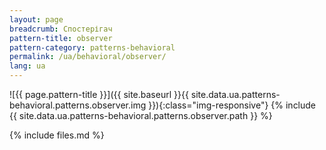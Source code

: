 ```yaml
---
layout: page
breadcrumb: Спостерігач
pattern-title: observer
pattern-category: patterns-behavioral
permalink: /ua/behavioral/observer/
lang: ua
---
```


![{{ page.pattern-title }}]({{ site.baseurl }}{{ site.data.ua.patterns-behavioral.patterns.observer.img }}){:class="img-responsive"}
{% include {{ site.data.ua.patterns-behavioral.patterns.observer.path }} %}

{% include files.md %}